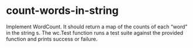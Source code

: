 # count-words-in-string
Implement WordCount. It should return a map of the counts of each “word” in the string s. The wc.Test function runs a test suite against the provided function and prints success or failure.
